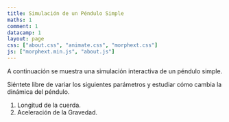 ```yaml
---
title: Simulación de un Péndulo Simple
maths: 1
comment: 1
datacamp: 1
layout: page
css: ["about.css", "animate.css", "morphext.css"]
js: ["morphext.min.js", "about.js"]
---
```


<script src="{{ site.baseurl }}/p5js/p5.js"></script>
<script src="{{ site.baseurl }}/p5js/p5.sound.js"></script>
<script src="{{ site.baseurl }}/p5js/physics.js"></script>


A continuación se muestra una simulación interactiva de un péndulo simple.

Siéntete libre de variar los siguientes parámetros y estudiar cómo cambia la dinámica del péndulo.

1. Longitud de la cuerda.
2. Aceleración de la Gravedad.

<div id="simple-sketch-holder" style="position: relative;">
	<script type="text/javascript" src="sketch.js"></script>
</div>